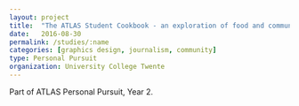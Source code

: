 ```yaml
---
layout: project
title:  "The ATLAS Student Cookbook - an exploration of food and community"
date:   2016-08-30
permalink: /studies/:name
categories: [graphics design, journalism, community]
type: Personal Pursuit
organization: University College Twente
---
```


Part of ATLAS Personal Pursuit, Year 2.
